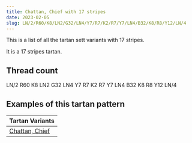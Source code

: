 ```yaml
---
title: Chattan, Chief with 17 stripes
date: 2023-02-05
slug: LN/2/R60/K8/LN2/G32/LN4/Y7/R7/K2/R7/Y7/LN4/B32/K8/R8/Y12/LN/4
---
```

This is a list of all the tartan sett variants with 17 stripes.

It is a 17 stripes tartan.


## Thread count
LN/2 R60 K8 LN2 G32 LN4 Y7 R7 K2 R7 Y7 LN4 B32 K8 R8 Y12 LN/4

## Examples of this tartan pattern

| Tartan Variants |
|---------------|
| [Chattan, Chief](/variants/ln/2/r60/k8/ln2/g32/ln4/y7/r7/k2/r7/y7/ln4/b32/k8/r8/y12/ln/4-b5480b0-g008000-k000000-lne0e0e0-rc00000-yf0c000)||
